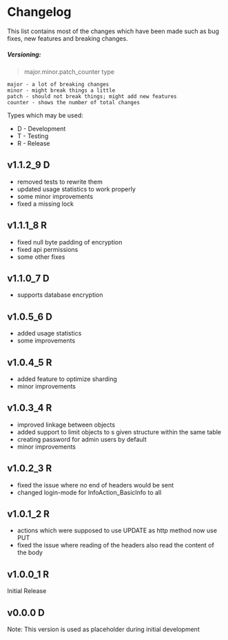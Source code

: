 # Changelog
This list contains most of the changes which have been made such as bug fixes, new features and breaking changes.

##### Versioning:
> major.minor.patch_counter type

```
major - a lot of breaking changes  
minor - might break things a little  
patch - should not break things; might add new features  
counter - shows the number of total changes
```

Types which may be used:
- D - Development
- T - Testing
- R - Release

## v1.1.2_9 D
- removed tests to rewrite them
- updated usage statistics to work properly
- some minor improvements
- fixed a missing lock
## v1.1.1_8 R
- fixed null byte padding of encryption
- fixed api permissions
- some other fixes
## v1.1.0_7 D
- supports database encryption
## v1.0.5_6 D
- added usage statistics
- some improvements
## v1.0.4_5 R
- added feature to optimize sharding
- minor improvements
## v1.0.3_4 R
- improved linkage between objects
- added support to limit objects to s given structure within the same table
- creating password for admin users by default
- minor improvements
## v1.0.2_3 R
- fixed the issue where no end of headers would be sent
- changed login-mode for InfoAction_BasicInfo to all
## v1.0.1_2 R
- actions which were supposed to use UPDATE as http method now use PUT
- fixed the issue where reading of the headers also read the content of the body
## v1.0.0_1 R
Initial Release
## v0.0.0 D
Note: This version is used as placeholder during initial development
